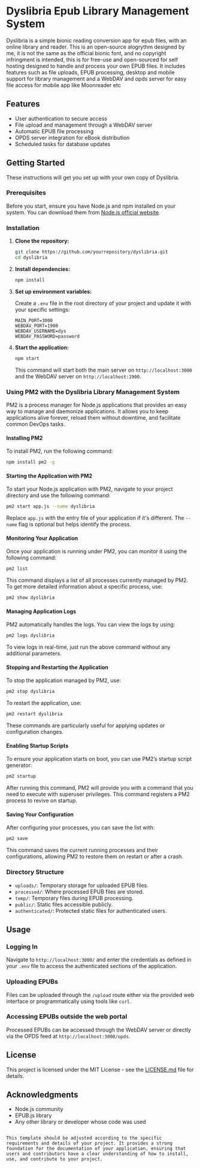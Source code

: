 
# Dyslibria Epub Library Management System

Dyslibria is a simple bionic reading conversion app for epub files, with an online library and reader. This is an open-source alogrythm designed by me, it is not the same as the official bionic font, and no copyright infringment is intended, this is for free-use and open-sourced for self hosting designed to handle and process your own EPUB files. It includes features such as file uploads, EPUB processing, desktop and mobile support for library management and a WebDAV and opds server for easy file access for mobile app like Moonreader etc

## Features

- User authentication to secure access
- File upload and management through a WebDAV server
- Automatic EPUB file processing
- OPDS server integration for eBook distribution
- Scheduled tasks for database updates

## Getting Started

These instructions will get you set up with your own copy of Dyslibria.

### Prerequisites

Before you start, ensure you have Node.js and npm installed on your system. You can download them from [Node.js official website](https://nodejs.org/).

### Installation

1. **Clone the repository:**

   ```bash
   git clone https://github.com/yourrepository/dyslibria.git
   cd dyslibria
   ```

2. **Install dependencies:**

   ```bash
   npm install
   ```

3. **Set up environment variables:**

   Create a `.env` file in the root directory of your project and update it with your specific settings:

   ```plaintext
   MAIN_PORT=3000
   WEBDAV_PORT=1900
   WEBDAV_USERNAME=dys
   WEBDAV_PASSWORD=password
   ```

4. **Start the application:**

   ```bash
   npm start
   ```

   This command will start both the main server on `http://localhost:3000` and the WebDAV server on `http://localhost:1900`.

### Using PM2 with the Dyslibria Library Management System

PM2 is a process manager for Node.js applications that provides an easy way to manage and daemonize applications. It allows you to keep applications alive forever, reload them without downtime, and facilitate common DevOps tasks.

#### Installing PM2

To install PM2, run the following command:

```bash
npm install pm2 -g
```

#### Starting the Application with PM2

To start your Node.js application with PM2, navigate to your project directory and use the following command:

```bash
pm2 start app.js --name dyslibria
```

Replace `app.js` with the entry file of your application if it's different. The `--name` flag is optional but helps identify the process.

#### Monitoring Your Application

Once your application is running under PM2, you can monitor it using the following command:

```bash
pm2 list
```

This command displays a list of all processes currently managed by PM2. To get more detailed information about a specific process, use:

```bash
pm2 show dyslibria
```

#### Managing Application Logs

PM2 automatically handles the logs. You can view the logs by using:

```bash
pm2 logs dyslibria
```

To view logs in real-time, just run the above command without any additional parameters.

#### Stopping and Restarting the Application

To stop the application managed by PM2, use:

```bash
pm2 stop dyslibria
```

To restart the application, use:

```bash
pm2 restart dyslibria
```

These commands are particularly useful for applying updates or configuration changes.

#### Enabling Startup Scripts

To ensure your application starts on boot, you can use PM2’s startup script generator:

```bash
pm2 startup
```

After running this command, PM2 will provide you with a command that you need to execute with superuser privileges. This command registers a PM2 process to revive on startup.

#### Saving Your Configuration

After configuring your processes, you can save the list with:

```bash
pm2 save
```

This command saves the current running processes and their configurations, allowing PM2 to restore them on restart or after a crash.

### Directory Structure

- `uploads/`: Temporary storage for uploaded EPUB files.
- `processed/`: Where processed EPUB files are stored.
- `temp/`: Temporary files during EPUB processing.
- `public/`: Static files accessible publicly.
- `authenticated/`: Protected static files for authenticated users.

## Usage

### Logging In

Navigate to `http://localhost:3000/` and enter the credentials as defined in your `.env` file to access the authenticated sections of the application.

### Uploading EPUBs

Files can be uploaded through the `/upload` route either via the provided web interface or programmatically using tools like `curl`.

### Accessing EPUBs outside the web portal

Processed EPUBs can be accessed through the WebDAV server or directly via the OPDS feed at `http://localhost:3000/opds`.


## License

This project is licensed under the MIT License - see the [LICENSE.md](LICENSE.md) file for details.

## Acknowledgments

- Node.js community
- EPUB.js library
- Any other library or developer whose code was used
```

This template should be adjusted according to the specific requirements and details of your project. It provides a strong foundation for the documentation of your application, ensuring that users and contributors have a clear understanding of how to install, use, and contribute to your project.
